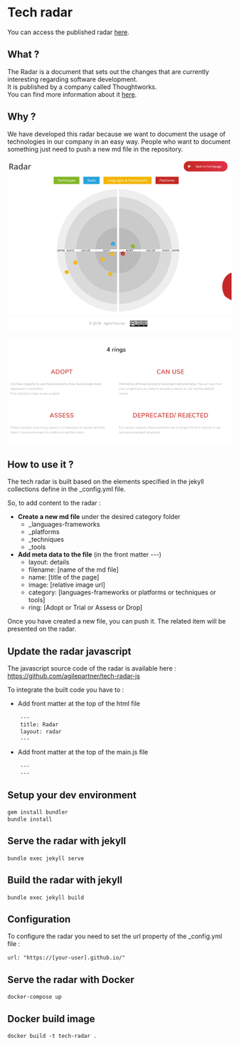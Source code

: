 # Tech radar

You can access the published radar [here](https://engineering.getadministrate.com/tech-radar/).

## What ?

The Radar is a document that sets out the changes that are currently interesting regarding software development.  
It is published by a company called Thoughtworks.  
You can find more information about it [here](https://www.thoughtworks.com/radar/faq).

## Why ?

We have developed this radar because we want to document the usage of technologies in our company in an easy way.
People who want to document something just need to push a new md file in the repository.

![tech-radar](/assets/images/preview.png)

![tech-radar](/assets/images/preview-rings.png)

## How to use it ?

The tech radar is built based on the elements specified in the jekyll collections define in the \_config.yml file.

So, to add content to the radar :

- **Create a new md file** under the desired category folder
  - \_languages-frameworks
  - \_platforms
  - \_techniques
  - \_tools
- **Add meta data to the file** (in the front matter ---)
  - layout: details
  - filename: [name of the md file]
  - name: [title of the page]
  - image: [relative image url]
  - category: [languages-frameworks or platforms or techniques or tools]
  - ring: [Adopt or Trial or Assess or Drop]

Once you have created a new file, you can push it.
The related item will be presented on the radar.

## Update the radar javascript

The javascript source code of the radar is available here : https://github.com/agilepartner/tech-radar-js

To integrate the built code you have to :

- Add front matter at the top of the html file

```
    ---
    title: Radar
    layout: radar
    ---
```

- Add front matter at the top of the main.js file

```
    ---
    ---
```

## Setup your dev environment

```
gem install bundler
bundle install
```

## Serve the radar with jekyll

```
bundle exec jekyll serve
```

## Build the radar with jekyll

```
bundle exec jekyll build
```

## Configuration
To configure the radar you need to set the url property of the _config.yml file :
```
url: "https://[your-user].github.io/"
```

## Serve the radar with Docker
```
docker-compose up
```

## Docker build image
```
docker build -t tech-radar .
```

